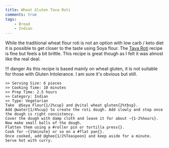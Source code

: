 ```yaml
---
title: Wheat Gluten Tava Roti
comments: true
tags:
    - Bread
    - Indian
---
```


While the traditional wheat flour roti is not an option with low carb / keto diet it is possible to get closer to the taste using Soya flour. The [Tava Roti](recipe_1_tava_roti.md) recipe is fine but feels a bit brittle. This recipe is great though as I felt it was almost like the real deal.

!!! danger
    As this recipe is based mainly on wheat gluten, it is not suitable for those with Gluten Intolerance. I am sure it's obvious but still.

```cooklang
>> Serving Size: 6 pieces
>> Cooking Time: 10 minutes
>> Prep Time: 2.5 hours
>> Category: Indian
>> Type: Vegetarian
Take  @Soya Flour{1/2%cup} and @vital wheat gluten{2%tbsp}. 
Add @water{1/4%cup} to create the roti dough. Add slowly and stop once the dough is right consistency.
Cover the dough with damp cloth and leave it for about ~{1-2%hours}. 
Now make small balls of the dough.
Flatten them using a #roller pin or tortilla press{}.
Cook for ~{1%minute} or so on a #flat pan{}. 
Once cooked, add @ghee{1/2%Teaspoon} and keep aside for a minute.
Serve hot with curry.
```
